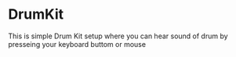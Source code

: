 # DrumKit
This is simple Drum Kit setup where you can hear sound of drum by presseing your keyboard buttom or mouse 

